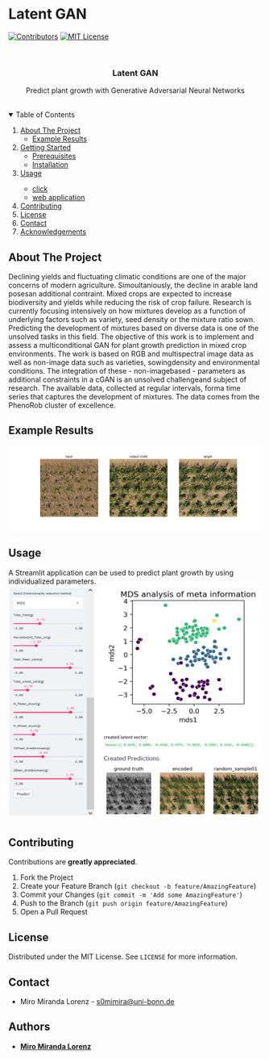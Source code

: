 # Latent GAN

<!-- PROJECT SHIELDS -->
<!--
*** https://www.markdownguide.org/basic-syntax/#reference-style-links
-->
[![Contributors][contributors-shield]][contributors-url]
[![MIT License][license-shield]][license-url]


<!-- PROJECT LOGO -->
<br />
<p align="center">
  <h3 align="center">Latent GAN</h3>
  <p align="center">
    Predict plant growth with Generative Adversarial Neural Networks
    <br />
    <br />
  </p>
</p>

<!-- TABLE OF CONTENTS -->
<details open="open">
  <summary>Table of Contents</summary>
  <ol>
    <li>
      <a href="#about-the-project">About The Project</a>
      <ul>
      <li><a href="#Example Results">Example Results</a></li>
      </ul>
    </li>
    </li>
    <li>
      <a href="#getting-started">Getting Started</a>
      <ul>
        <li><a href="#prerequisites">Prerequisites</a></li>
        <li><a href="#installation">Installation</a></li>
      </ul>
    </li>
    <li>
      <a href="#usage">Usage</a></li>
    <ul>
      <li><a href="#click">click</a></li>
      <li><a href="#web">web application</a></li>
    </ul>  
    <li><a href="#contributing">Contributing</a></li>
    <li><a href="#license">License</a></li>
    <li><a href="#contact">Contact</a></li>
    <li><a href="#acknowledgements">Acknowledgements</a></li>
  </ol>
</details>


## About The Project
Declining yields and fluctuating climatic conditions are one of the major concerns of modern agriculture. Simoultaniously, the decline in arable land posesan additional contraint. Mixed crops are expected to increase biodiversity and yields while reducing the risk of crop failure. Research is currently focusing intensively on how mixtures develop as a function of underlying factors such as variety, seed density or the mixture ratio sown. Predicting the development of mixtures based on diverse data is one of the unsolved tasks in this field.
The objective of this work is to implement and assess a multiconditional GAN for plant growth prediction in mixed crop environments. The work is based on RGB and multispectral image data as well as non-image  data  such  as  varieties,  sowingdensity and environmental conditions. The integration of these - non-imagebased - parameters as additional constraints in a cGAN is an unsolved challengeand subject of research. The available data, collected at regular intervals, forma time series that captures the development of mixtures. The data comes from the PhenoRob cluster of excellence.

<!-- EXAMPLE RESULTS -->
## Example Results
<img src='images/comparision_mix.png' width=820>  


<!-- Usage -->
## Usage
A Streamlit application can be used to predict plant growth by using individualized parameters.
<img src='images/app.png' width=820>  



<!-- CONTRIBUTING -->
## Contributing
Contributions are **greatly appreciated**.

1. Fork the Project
2. Create your Feature Branch (`git checkout -b feature/AmazingFeature`)
3. Commit your Changes (`git commit -m 'Add some AmazingFeature'`)
4. Push to the Branch (`git push origin feature/AmazingFeature`)
5. Open a Pull Request

<!-- LICENSE -->
## License
Distributed under the MIT License. See `LICENSE` for more information.

<!-- CONTACT -->
## Contact
* Miro Miranda Lorenz - s0mimira@uni-bonn.de


## Authors
* [**Miro Miranda Lorenz**](https://github.com/Mirindi95)



<!-- MARKDOWN LINKS & IMAGES -->
<!-- https://www.markdownguide.org/basic-syntax/#reference-style-links -->
[contributors-shield]: https://img.shields.io/github/contributors/othneildrew/Best-README-Template.svg?style=for-the-badge
[contributors-url]: https://github.com/Mirindi95/Latent-GAN/graphs/contributors
[license-shield]: https://img.shields.io/github/license/othneildrew/Best-README-Template.svg?style=for-the-badge
[license-url]: https://github.com/othneildrew/Best-README-Template/blob/master/LICENSE.txt



